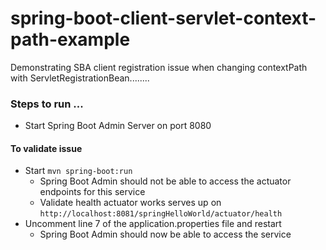 # spring-boot-client-servlet-context-path-example
Demonstrating SBA client registration issue when changing contextPath with ServletRegistrationBean........

### Steps to run  ...
* Start Spring Boot Admin Server on port 8080
#### To validate issue
* Start `mvn spring-boot:run`
  * Spring Boot Admin should not be able to access the actuator endpoints for this service
  * Validate health actuator works serves up on `http://localhost:8081/springHelloWorld/actuator/health` 
* Uncomment line 7 of the application.properties file and restart
  * Spring Boot Admin should now be able to access the service  
